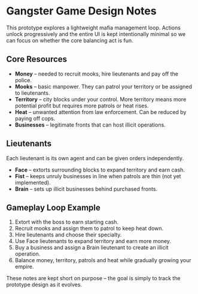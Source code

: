 # Gangster Game Design Notes

This prototype explores a lightweight mafia management loop. Actions unlock progressively and the entire UI is kept intentionally minimal so we can focus on whether the core balancing act is fun.

## Core Resources
- **Money** – needed to recruit mooks, hire lieutenants and pay off the police.
- **Mooks** – basic manpower. They can patrol your territory or be assigned to lieutenants.
- **Territory** – city blocks under your control. More territory means more potential profit but requires more patrols or heat rises.
- **Heat** – unwanted attention from law enforcement. Can be reduced by paying off cops.
- **Businesses** – legitimate fronts that can host illicit operations.

## Lieutenants
Each lieutenant is its own agent and can be given orders independently.
- **Face** – extorts surrounding blocks to expand territory and earn cash.
- **Fist** – keeps unruly businesses in line when patrols are thin (not yet implemented).
- **Brain** – sets up illicit businesses behind purchased fronts.

## Gameplay Loop Example
1. Extort with the boss to earn starting cash.
2. Recruit mooks and assign them to patrol to keep heat down.
3. Hire lieutenants and choose their specialty.
4. Use Face lieutenants to expand territory and earn more money.
5. Buy a business and assign a Brain lieutenant to create an illicit operation.
6. Balance money, territory, patrols and heat while gradually growing your empire.

These notes are kept short on purpose – the goal is simply to track the prototype design as it evolves.
